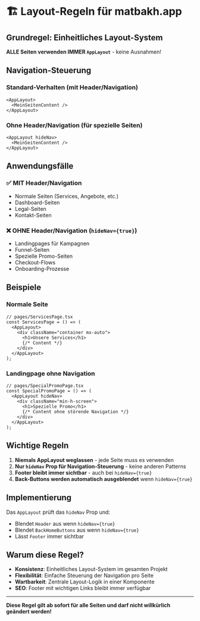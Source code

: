 
# 🏗️ Layout-Regeln für matbakh.app

## Grundregel: Einheitliches Layout-System

**ALLE Seiten verwenden IMMER `AppLayout`** - keine Ausnahmen!

## Navigation-Steuerung

### Standard-Verhalten (mit Header/Navigation)
```tsx
<AppLayout>
  <MeinSeitenContent />
</AppLayout>
```

### Ohne Header/Navigation (für spezielle Seiten)
```tsx
<AppLayout hideNav>
  <MeinSeitenContent />
</AppLayout>
```

## Anwendungsfälle

### ✅ MIT Header/Navigation
- Normale Seiten (Services, Angebote, etc.)
- Dashboard-Seiten
- Legal-Seiten
- Kontakt-Seiten

### ❌ OHNE Header/Navigation (`hideNav={true}`)
- Landingpages für Kampagnen
- Funnel-Seiten
- Spezielle Promo-Seiten
- Checkout-Flows
- Onboarding-Prozesse

## Beispiele

### Normale Seite
```tsx
// pages/ServicesPage.tsx
const ServicesPage = () => (
  <AppLayout>
    <div className="container mx-auto">
      <h1>Unsere Services</h1>
      {/* Content */}
    </div>
  </AppLayout>
);
```

### Landingpage ohne Navigation
```tsx
// pages/SpecialPromoPage.tsx
const SpecialPromoPage = () => (
  <AppLayout hideNav>
    <div className="min-h-screen">
      <h1>Spezielle Promo</h1>
      {/* Content ohne störende Navigation */}
    </div>
  </AppLayout>
);
```

## Wichtige Regeln

1. **Niemals AppLayout weglassen** - jede Seite muss es verwenden
2. **Nur `hideNav` Prop für Navigation-Steuerung** - keine anderen Patterns
3. **Footer bleibt immer sichtbar** - auch bei `hideNav={true}`
4. **Back-Buttons werden automatisch ausgeblendet** wenn `hideNav={true}`

## Implementierung

Das `AppLayout` prüft das `hideNav` Prop und:
- Blendet `Header` aus wenn `hideNav={true}`
- Blendet `BackHomeButtons` aus wenn `hideNav={true}`
- Lässt `Footer` immer sichtbar

## Warum diese Regel?

- **Konsistenz**: Einheitliches Layout-System im gesamten Projekt
- **Flexibilität**: Einfache Steuerung der Navigation pro Seite
- **Wartbarkeit**: Zentrale Layout-Logik in einer Komponente
- **SEO**: Footer mit wichtigen Links bleibt immer verfügbar

---

**Diese Regel gilt ab sofort für alle Seiten und darf nicht willkürlich geändert werden!**
